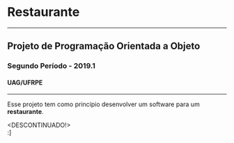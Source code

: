 # **Restaurante**
---
## Projeto de Programação Orientada a Objeto
### Segundo Período - 2019.1
#### UAG/UFRPE
---
Esse projeto tem como princípio desenvolver um software para um **restaurante**.

<DESCONTINUADO!>
<br>
:]

